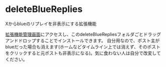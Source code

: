 # deleteBlueReplies
Xからblueのリプレイを非表示にする拡張機能

[拡張機能管理画面](http://chrome://extensions/)にアクセスし、このdeleteBlueRepliesフォルダごとドラッグアンドドロップすることでインストールできます。
自分用なので、ポスト主がblueだった場合も消えます(ホームなどタイムライン上では消えず、そのポストをクリックすると元ポストも非表示になる)。気に食わない人は自分で改変してください。	
